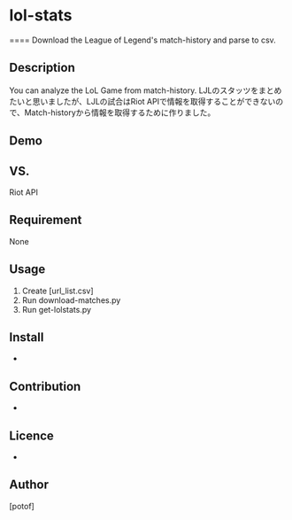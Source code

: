 # lol-stats

====
Download the League of Legend's match-history and parse to csv.

## Description
You can analyze the LoL Game from match-history.
LJLのスタッツをまとめたいと思いましたが、LJLの試合はRiot APIで情報を取得することができないので、Match-historyから情報を取得するために作りました。

## Demo

## VS. 
Riot API 

## Requirement
None

## Usage
1. Create [url_list.csv]
2. Run download-matches.py
3. Run get-lolstats.py

## Install
-

## Contribution
-

## Licence
-

## Author
[potof]
